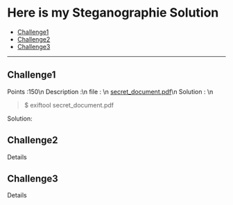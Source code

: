 # Here is my Steganographie Solution
- [Challenge1](#challenge1)
- [Challenge2](#challenge2)
- [Challenge3](#challenge3)

---
## Challenge1
Points :150\n
Description :\n
file : \n
[secret_document.pdf](https://github.com/user-attachments/files/18147329/secret_document.pdf)\n
Solution : \n
>$ exiftool secret_document.pdf

Solution: 
## Challenge2
Details
## Challenge3
Details 


